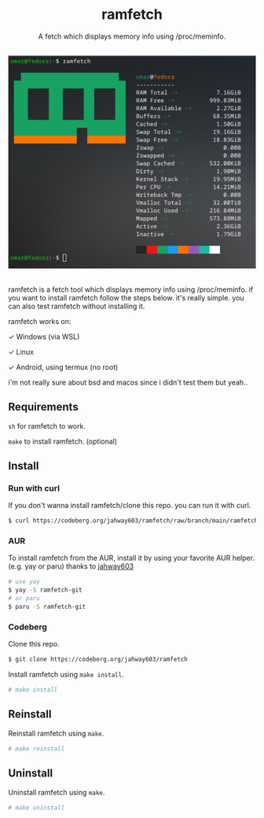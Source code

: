 <div align="center">
  <div>
    <h1>ramfetch</h1>
    <p>A fetch which displays memory info using /proc/meminfo.</p>
  </div>
  <div>
<br>
<img width="670" src="./assets/image.png">
</div>
</div>
<br>

ramfetch is a fetch tool which displays memory info using /proc/meminfo. if you want to install ramfetch follow the steps below. it's really simple. you can also test ramfetch without installing it.

ramfetch works on:

&check; Windows (via WSL)

&check; Linux

&check; Android, using termux (no root)

i'm not really sure about bsd and macos since i didn't test them but yeah..

## Requirements

`sh` for ramfetch to work.

`make` to install ramfetch. (optional)


## Install

### Run with curl
If you don't wanna install ramfetch/clone this repo. you can run it with curl.
```bash
$ curl https://codeberg.org/jahway603/ramfetch/raw/branch/main/ramfetch | sh
```

### AUR

To install ramfetch from the AUR, install it by using your favorite AUR helper. (e.g. yay or paru) thanks to [jahway603](https://codeberg.org/jahway603)

```bash
# use yay
$ yay -S ramfetch-git
# or paru
$ paru -S ramfetch-git
```

### Codeberg
Clone this repo.
```bash
$ git clone https://codeberg.org/jahway603/ramfetch
```
Install ramfetch using `make install`.
```bash
# make install
```

## Reinstall
Reinstall ramfetch using `make`.
```bash
# make reinstall
```

## Uninstall
Uninstall ramfetch using `make`.
```bash
# make uninstall
```
